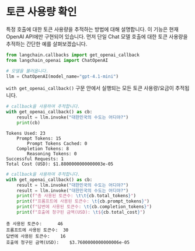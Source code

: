 # 토큰 사용량 확인

특정 호출에 대한 토큰 사용량을 추적하는 방법에 대해 설명합니다. 이 기능은 현재 OpenAI API에만 구현되어 있습니다. 먼저 단일 Chat 모델 호출에 대한 토큰 사용량을 추적하는 간단한 예를 살펴보겠습니다.



```python
from langchain.callbacks import get_openai_callback
from langchain_openai import ChatOpenAI

# 모델을 불러옵니다.
llm = ChatOpenAI(model_name="gpt-4.1-mini")
```

`with get_openai_callback()` 구문 안에서 실행되는 모든 토큰 사용량/요금이 추적됩니다.



```python
# callback을 사용하여 추적합니다.
with get_openai_callback() as cb:
    result = llm.invoke("대한민국의 수도는 어디야?")
    print(cb)
```

```
Tokens Used: 23
	Prompt Tokens: 15
		Prompt Tokens Cached: 0
	Completion Tokens: 8
		Reasoning Tokens: 0
Successful Requests: 1
Total Cost (USD): $1.8800000000000003e-05
```



```python
# callback을 사용하여 추적합니다.
with get_openai_callback() as cb:
    result = llm.invoke("대한민국의 수도는 어디야?")
    result = llm.invoke("대한민국의 수도는 어디야?")
    print(f"총 사용된 토큰수: \t\t{cb.total_tokens}")
    print(f"프롬프트에 사용된 토큰수: \t{cb.prompt_tokens}")
    print(f"답변에 사용된 토큰수: \t{cb.completion_tokens}")
    print(f"호출에 청구된 금액(USD): \t${cb.total_cost}")
```

```
총 사용된 토큰수: 		46
프롬프트에 사용된 토큰수: 	30
답변에 사용된 토큰수: 	16
호출에 청구된 금액(USD): 	$3.7600000000000006e-05
```